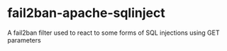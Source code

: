 fail2ban-apache-sqlinject
=========================

A fail2ban filter used to react to some forms of SQL injections using GET parameters
